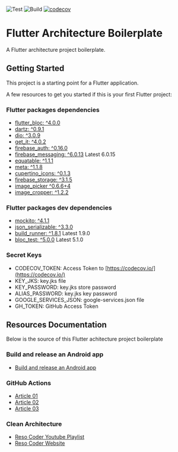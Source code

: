![Test](https://github.com/masfranzhuo/flutter_architecture/workflows/Test/badge.svg)
![Build](https://github.com/masfranzhuo/flutter_architecture/workflows/Build/badge.svg)
[![codecov](https://codecov.io/gh/masfranzhuo/flutter_architecture/branch/master/graph/badge.svg?token=TLY1AWZWHD)](https://codecov.io/gh/masfranzhuo/flutter_architecture)

# Flutter Architecture Boilerplate

A Flutter architecture project boilerplate.

## Getting Started

This project is a starting point for a Flutter application.

A few resources to get you started if this is your first Flutter project:

### Flutter packages dependencies
- [flutter_bloc: ^4.0.0](https://pub.dev/packages/flutter_bloc)
- [dartz: ^0.9.1](https://pub.dev/packages/dartz)
- [dio: ^3.0.9](https://pub.dev/packages/dio)
- [get_it: ^4.0.2](https://pub.dev/packages/get_it)
- [firebase_auth: ^0.16.0](https://pub.dev/packages/firebase_auth)
- [firebase_messaging: ^6.0.13](https://pub.dev/packages/firebase_messaging) Latest 6.0.15
- [equatable: ^1.1.1](https://pub.dev/packages/equatable)
- [meta: ^1.1.8](https://pub.dev/packages/meta)
- [cupertino_icons: ^0.1.3](https://pub.dev/packages/cupertino_icons)
- [firebase_storage: ^3.1.5](https://pub.dev/packages/firebase_storage)
- [image_picker ^0.6.6+4](https://pub.dev/packages/image_picker)
- [image_cropper: ^1.2.2](https://pub.dev/packages/image_cropper)

### Flutter packages dev dependencies
- [mockito: ^4.1.1](https://pub.dev/packages/mockito)
- [json_serializable: ^3.3.0](https://pub.dev/packages/json_serializable)
- [build_runner: ^1.8.1](https://pub.dev/packages/build_runner) Latest 1.9.0
- [bloc_test: ^5.0.0](https://pub.dev/packages/bloc_test) Latest 5.1.0

### Secret Keys
- CODECOV_TOKEN: Access Token to [https://codecov.io/](https://codecov.io/)
- KEY_JKS: key.jks file
- KEY_PASSWORD: key.jks store password
- ALIAS_PASSWORD: key.jks key password
- GOOGLE_SERVICES_JSON: google-services.json file
- GH_TOKEN: GitHub Access Token

## Resources Documentation

Below is the source of this Flutter achitecture project boilerplate

### Build and release an Android app
- [Build and release an Android app](https://flutter.dev/docs/deployment/android)

### GitHub Actions
- [Article 01](https://levelup.gitconnected.com/ci-cd-for-flutter-apps-3a56e3fc6d8e)
- [Article 02](https://medium.com/better-programming/ci-cd-for-flutter-apps-using-github-actions-b833f8f7aac)
- [Article 03](https://medium.com/@danieln.llewellyn/flutter-github-actions-for-a-signed-apk-fcdf9878f660)

### Clean Architecture
- [Reso Coder Youtube Playlist](https://www.youtube.com/watch?v=KjE2IDphA_U&list=PLB6lc7nQ1n4iYGE_khpXRdJkJEp9WOech)
- [Reso Coder Website](https://resocoder.com/category/tutorials/flutter/tdd-clean-architecture/)
